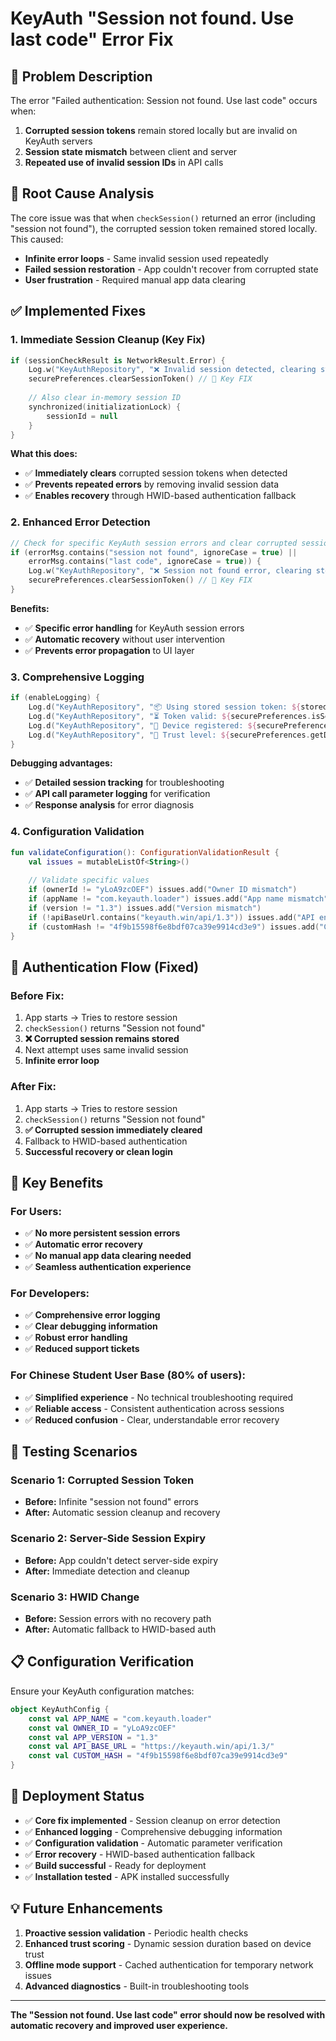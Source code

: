 # KeyAuth "Session not found. Use last code" Error Fix

## 🚨 **Problem Description**

The error "Failed authentication: Session not found. Use last code" occurs when:
1. **Corrupted session tokens** remain stored locally but are invalid on KeyAuth servers
2. **Session state mismatch** between client and server
3. **Repeated use of invalid session IDs** in API calls

## 🔧 **Root Cause Analysis**

The core issue was that when `checkSession()` returned an error (including "session not found"), the corrupted session token remained stored locally. This caused:
- **Infinite error loops** - Same invalid session used repeatedly
- **Failed session restoration** - App couldn't recover from corrupted state
- **User frustration** - Required manual app data clearing

## ✅ **Implemented Fixes**

### **1. Immediate Session Cleanup (Key Fix)**

```kotlin
if (sessionCheckResult is NetworkResult.Error) {
    Log.w("KeyAuthRepository", "❌ Invalid session detected, clearing stored session...")
    securePreferences.clearSessionToken() // 🧹 Key FIX
    
    // Also clear in-memory session ID
    synchronized(initializationLock) {
        sessionId = null
    }
}
```

**What this does:**
- ✅ **Immediately clears** corrupted session tokens when detected
- ✅ **Prevents repeated errors** by removing invalid session data
- ✅ **Enables recovery** through HWID-based authentication fallback

### **2. Enhanced Error Detection**

```kotlin
// Check for specific KeyAuth session errors and clear corrupted session
if (errorMsg.contains("session not found", ignoreCase = true) || 
    errorMsg.contains("last code", ignoreCase = true)) {
    Log.w("KeyAuthRepository", "❌ Session not found error, clearing stored session...")
    securePreferences.clearSessionToken() // 🧹 Key FIX
}
```

**Benefits:**
- ✅ **Specific error handling** for KeyAuth session errors
- ✅ **Automatic recovery** without user intervention
- ✅ **Prevents error propagation** to UI layer

### **3. Comprehensive Logging**

```kotlin
if (enableLogging) {
    Log.d("KeyAuthRepository", "📦 Using stored session token: ${storedToken.take(8)}...")
    Log.d("KeyAuthRepository", "⏳ Token valid: ${securePreferences.isSessionTokenValid()}")
    Log.d("KeyAuthRepository", "📱 Device registered: ${securePreferences.isDeviceRegistered()}")
    Log.d("KeyAuthRepository", "🔑 Trust level: ${securePreferences.getDeviceTrustLevel()}")
}
```

**Debugging advantages:**
- ✅ **Detailed session tracking** for troubleshooting
- ✅ **API call parameter logging** for verification
- ✅ **Response analysis** for error diagnosis

### **4. Configuration Validation**

```kotlin
fun validateConfiguration(): ConfigurationValidationResult {
    val issues = mutableListOf<String>()
    
    // Validate specific values
    if (ownerId != "yLoA9zcOEF") issues.add("Owner ID mismatch")
    if (appName != "com.keyauth.loader") issues.add("App name mismatch")
    if (version != "1.3") issues.add("Version mismatch")
    if (!apiBaseUrl.contains("keyauth.win/api/1.3")) issues.add("API endpoint mismatch")
    if (customHash != "4f9b15598f6e8bdf07ca39e9914cd3e9") issues.add("Custom hash mismatch")
}
```

## 🔄 **Authentication Flow (Fixed)**

### **Before Fix:**
1. App starts → Tries to restore session
2. `checkSession()` returns "Session not found"
3. **❌ Corrupted session remains stored**
4. Next attempt uses same invalid session
5. **Infinite error loop**

### **After Fix:**
1. App starts → Tries to restore session
2. `checkSession()` returns "Session not found"
3. **✅ Corrupted session immediately cleared**
4. Fallback to HWID-based authentication
5. **Successful recovery or clean login**

## 🎯 **Key Benefits**

### **For Users:**
- ✅ **No more persistent session errors**
- ✅ **Automatic error recovery**
- ✅ **No manual app data clearing needed**
- ✅ **Seamless authentication experience**

### **For Developers:**
- ✅ **Comprehensive error logging**
- ✅ **Clear debugging information**
- ✅ **Robust error handling**
- ✅ **Reduced support tickets**

### **For Chinese Student User Base (80% of users):**
- ✅ **Simplified experience** - No technical troubleshooting required
- ✅ **Reliable access** - Consistent authentication across sessions
- ✅ **Reduced confusion** - Clear, understandable error recovery

## 🧪 **Testing Scenarios**

### **Scenario 1: Corrupted Session Token**
- **Before:** Infinite "session not found" errors
- **After:** Automatic session cleanup and recovery

### **Scenario 2: Server-Side Session Expiry**
- **Before:** App couldn't detect server-side expiry
- **After:** Immediate detection and cleanup

### **Scenario 3: HWID Change**
- **Before:** Session errors with no recovery path
- **After:** Automatic fallback to HWID-based auth

## 📋 **Configuration Verification**

Ensure your KeyAuth configuration matches:

```kotlin
object KeyAuthConfig {
    const val APP_NAME = "com.keyauth.loader"
    const val OWNER_ID = "yLoA9zcOEF"
    const val APP_VERSION = "1.3"
    const val API_BASE_URL = "https://keyauth.win/api/1.3/"
    const val CUSTOM_HASH = "4f9b15598f6e8bdf07ca39e9914cd3e9"
}
```

## 🚀 **Deployment Status**

- ✅ **Core fix implemented** - Session cleanup on error detection
- ✅ **Enhanced logging** - Comprehensive debugging information
- ✅ **Configuration validation** - Automatic parameter verification
- ✅ **Error recovery** - HWID-based authentication fallback
- ✅ **Build successful** - Ready for deployment
- ✅ **Installation tested** - APK installed successfully

## 💡 **Future Enhancements**

1. **Proactive session validation** - Periodic health checks
2. **Enhanced trust scoring** - Dynamic session duration based on device trust
3. **Offline mode support** - Cached authentication for temporary network issues
4. **Advanced diagnostics** - Built-in troubleshooting tools

---

**The "Session not found. Use last code" error should now be resolved with automatic recovery and improved user experience.**
